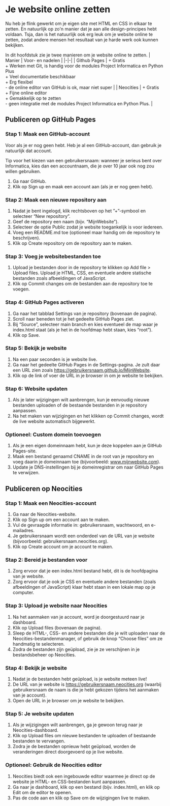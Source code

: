 # Je website online zetten

Nu heb je flink gewerkt om je eigen site met HTML en CSS in elkaar te zetten. En natuurlijk op zo'n manier dat je aan alle design-principes hebt voldaan. Tsja, dan is het natuurlijk ook erg leuk om je website online te zetten, zodat andere mensen het resultaat van je harde werk ook kunnen bekijken.

In dit hoofdstuk zie je twee manieren om je website online te zetten.
| Manier | Voor- en nadelen |
|-|-|
| Github Pages | + Gratis <br/>+ Werken met Git, is handig voor de modules Project Informatica en Python Plus <br/> + Veel documentatie beschikbaar<br/>+ Erg flexibel<br/> - de online editor van GitHub is ok, maar niet super |
| Neocities | + Gratis <br/>+ Fijne online editor <br/>+ Gemakkelijk op te zetten<br/>- geen integratie met de modules Project Informatica en Python Plus. |

## Publiceren op GitHub Pages
### Stap 1: Maak een GitHub-account
Voor als je er nog geen hebt. Heb je al een GitHub-account, dan gebruik je natuurlijk dat account.

Tip voor het kiezen van een gebruikersnaam: wanneer je serieus bent over Informatica, kies dan een accountnaam, die je over 10 jaar ook nog zou willen gebruiken.

1.	Ga naar GitHub.
2.	Klik op Sign up en maak een account aan (als je er nog geen hebt).

### Stap 2: Maak een nieuwe repository aan

1.	Nadat je bent ingelogd, klik rechtsboven op het ”+”-symbool en selecteer “New repository”.
2.	Geef de repository een naam (bijv. “MijnWebsite”).
3.	Selecteer de optie Public zodat je website toegankelijk is voor iedereen.
4.	Voeg een README.md toe (optioneel maar handig om de repository te beschrijven).
5.	Klik op Create repository om de repository aan te maken.

### Stap 3: Voeg je websitebestanden toe

1.	Upload je bestanden door in de repository te klikken op Add file > Upload files.
	Upload je HTML, CSS, en eventuele andere statische bestanden zoals afbeeldingen of JavaScript.
2.	Klik op Commit changes om de bestanden aan de repository toe te voegen.

### Stap 4: GitHub Pages activeren

1.	Ga naar het tabblad Settings van je repository (bovenaan de pagina).
2.	Scroll naar beneden tot je het gedeelte GitHub Pages ziet.
3.	Bij “Source”, selecteer main branch en kies eventueel de map waar je index.html staat (als je het in de hoofdmap hebt staan, kies “root”).
4.	Klik op Save.

### Stap 5: Bekijk je website

1.	Na een paar seconden is je website live.
2.	Ga naar het gedeelte GitHub Pages in de Settings-pagina. Je zult daar een URL zien zoals https://gebruikersnaam.github.io/MijnWebsite.
3.	Klik op de link of voer de URL in je browser in om je website te bekijken.

### Stap 6: Website updaten

1.	Als je later wijzigingen wilt aanbrengen, kun je eenvoudig nieuwe bestanden uploaden of de bestaande bestanden in je repository aanpassen.
2.	Na het maken van wijzigingen en het klikken op Commit changes, wordt de live website automatisch bijgewerkt.

### Optioneel: Custom domein toevoegen

1.	Als je een eigen domeinnaam hebt, kun je deze koppelen aan je GitHub Pages-site.
2.	Maak een bestand genaamd CNAME in de root van je repository en voeg daarin je domeinnaam toe (bijvoorbeeld: www.mijnwebsite.com).
3.	Update je DNS-instellingen bij je domeinregistrar om naar GitHub Pages te verwijzen.

## Publiceren op Neocities
### Stap 1: Maak een Neocities-account
1.	Ga naar de Neocities-website.
2.	Klik op Sign up om een account aan te maken.
3.	Vul de gevraagde informatie in: gebruikersnaam, wachtwoord, en e-mailadres.
4. Je gebruikersnaam wordt een onderdeel van de URL van je website (bijvoorbeeld: gebruikersnaam.neocities.org).
5.	Klik op Create account om je account te maken.

### Stap 2: Bereid je bestanden voor

1.	Zorg ervoor dat je een index.html bestand hebt, dit is de hoofdpagina van je website.
2.	Zorg ervoor dat je ook je CSS en eventuele andere bestanden (zoals afbeeldingen of JavaScript) klaar hebt staan in een lokale map op je computer.

### Stap 3: Upload je website naar Neocities

1.	Na het aanmaken van je account, word je doorgestuurd naar je dashboard.
2.	Klik op Upload files (bovenaan de pagina).
3.	Sleep de HTML-, CSS- en andere bestanden die je wilt uploaden naar de Neocities-bestandenmanager, of gebruik de knop “Choose files” om ze handmatig te selecteren.
4.	Zodra de bestanden zijn geüpload, zie je ze verschijnen in je bestandsbeheer op Neocities.

### Stap 4: Bekijk je website

1.	Nadat je de bestanden hebt geüpload, is je website meteen live!
2.	De URL van je website is https://gebruikersnaam.neocities.org (waarbij gebruikersnaam de naam is die je hebt gekozen tijdens het aanmaken van je account).
3.	Open de URL in je browser om je website te bekijken.

### Stap 5: Je website updaten

1.	Als je wijzigingen wilt aanbrengen, ga je gewoon terug naar je Neocities-dashboard.
2.	Klik op Upload files om nieuwe bestanden te uploaden of bestaande bestanden te vervangen.
3.	Zodra je de bestanden opnieuw hebt geüpload, worden de veranderingen direct doorgevoerd op je live website.

### Optioneel: Gebruik de Neocities editor

1.	Neocities biedt ook een ingebouwde editor waarmee je direct op de website je HTML- en CSS-bestanden kunt aanpassen.
2.	Ga naar je dashboard, klik op een bestand (bijv. index.html), en klik op Edit om de editor te openen.
3.	Pas de code aan en klik op Save om de wijzigingen live te maken.
